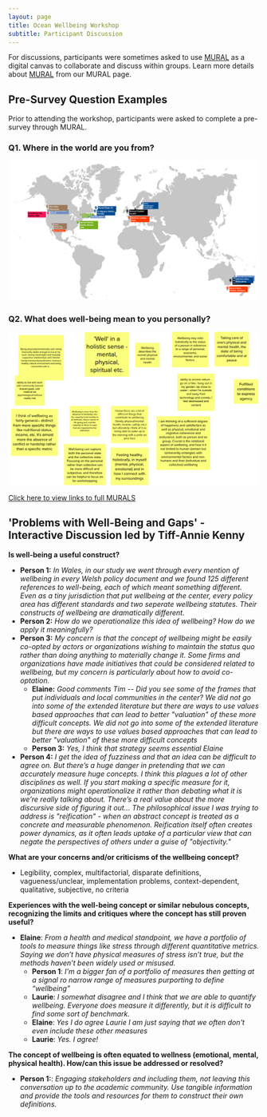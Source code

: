 ```yaml
---
layout: page
title: Ocean Wellbeing Workshop
subtitle: Participant Discussion
---
```


For discussions, participants were sometimes asked to use [MURAL](https://ever-rasy.github.io/oceanwellbeingworkshop.github.io/mural/) as a digital canvas to collaborate and discuss within groups. Learn more details about [MURAL](https://everrasy.github.io/oceanwellbeingworkshop.github.io/mural/) from our MURAL page.



## Pre-Survey Question Examples

Prior to attending the workshop, participants were asked to complete a pre-survey through MURAL.

### Q1. Where in the world are you from?
![Mural Map](/assets/img/mural23_q1.png)

### Q2. What does well-being mean to you personally?
![Mural Q2](/assets/img/mural23_q2.png)

[Click here to view links to full MURALS](https://ever-rasy.github.io/oceanwellbeingworkshop.github.io/mural/)

## 'Problems with Well-Being and Gaps' - Interactive Discussion led by Tiff-Annie Kenny

**Is well-being a useful construct?**

- **Person 1:** *In Wales, in our study we went through every mention of wellbeing in every Welsh policy document and we found 125 different references to well-being, each of which meant something different. Even as a tiny jurisdiction that put wellbeing at the center, every policy area has different standards and two seperate wellbeing statutes. Their constructs of wellbeing are dramatically different.*
- **Person 2:** *How do we operationalize this idea of wellbeing? How do we apply it meaningfully?*
- **Person 3:** *My concern is that the concept of wellbeing might be easily co-opted by actors or organizations wishing to maintain the status quo rather than doing anything to materially change it. Some firms and organizations have made initiatives that could be considered related to wellbeing, but my concern is particularly about how to avoid co-optation.*
  - **Elaine:** *Good comments Tim -- Did you see some of the frames that put individuals and local communities in the center? We did not go into some of the extended literature but there are ways to use values based approaches that can lead to better "valuation" of these more difficult concepts. We did not go into some of the extended literature but there are ways to use values based approaches that can lead to better "valuation" of these more difficult concepts*
  - **Person 3:** *Yes, I think that strategy seems essential Elaine*
- **Person 4:** *I get the idea of fuzziness and that an idea can be difficult to agree on. But there’s a huge danger in pretending that we can accurately measure huge concepts. I think this plagues a lot of other disciplines as  well. If you start making a specific measure for it, organizations might operationalize it rather than debating what it is we’re really talking about. There’s a real value about the more discursive side of figuring it out... The philosophical issue I was trying to address is "reification" - when an abstract concept is treated as a concrete and measurable phenomenon. Reification itself often creates power dynamics, as it often leads uptake of a particular view that can negate the perspectives of others under a guise of "objectivity."*

**What are your concerns and/or criticisms of the wellbeing concept?**
- Legibility, complex, multifactorial, disparate definitions, vagueness/unclear, implementation problems, context-dependent, qualitative, subjective, no criteria

**Experiences with the well-being concept or similar nebulous concepts, recognizing the limits and critiques where the concept has still proven useful?**
- **Elaine**: *From a health and medical standpoint, we have a portfolio of tools to measure things like stress through different quantitative metrics. Saying we don’t have physical measures of stress isn’t true, but the methods haven’t been widely used or misused.*
  - **Person 1**: *I’m a bigger fan of a portfolio of measures then getting at a signal ro narrow range of measures purporting to define “wellbeing”*
  - **Laurie**: *I somewhat disagree and I think that we are able to quantify wellbeing. Everyone does measure it differently, but it is difficult to find some sort of benchmark.*
  - **Elaine**: *Yes I do agree Laurie I am just saying that we often don't even include these other measures*
  - **Laurie**: *Yes. I agree!*

**The concept of wellbeing is often equated to wellness (emotional, mental, physical health). How/can this issue be addressed or resolved?**
- **Person 1:**: *Engaging stakeholders and including them, not leaving this conversation up to the academic community. Use tangible information and provide the tools and resources for them to construct their own definitions.*
